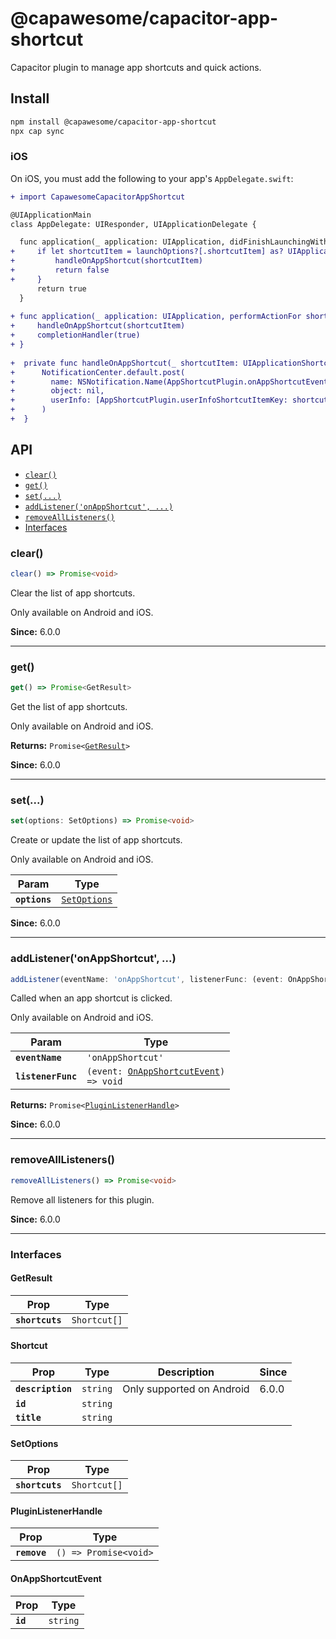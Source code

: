 # @capawesome/capacitor-app-shortcut

Capacitor plugin to manage app shortcuts and quick actions.

## Install

```bash
npm install @capawesome/capacitor-app-shortcut
npx cap sync
```

### iOS

On iOS, you must add the following to your app's `AppDelegate.swift`:

```diff
+ import CapawesomeCapacitorAppShortcut

@UIApplicationMain
class AppDelegate: UIResponder, UIApplicationDelegate {

  func application(_ application: UIApplication, didFinishLaunchingWithOptions launchOptions: [UIApplication.LaunchOptionsKey: Any]?) -> Bool {
+     if let shortcutItem = launchOptions?[.shortcutItem] as? UIApplicationShortcutItem {
+         handleOnAppShortcut(shortcutItem)
+         return false
+     }
      return true
  }
  
+ func application(_ application: UIApplication, performActionFor shortcutItem: UIApplicationShortcutItem, completionHandler: @escaping (Bool) -> Void) {
+     handleOnAppShortcut(shortcutItem)
+     completionHandler(true)
+ }
  
+  private func handleOnAppShortcut(_ shortcutItem: UIApplicationShortcutItem) {
+      NotificationCenter.default.post(
+        name: NSNotification.Name(AppShortcutPlugin.onAppShortcutEvent),
+        object: nil,
+        userInfo: [AppShortcutPlugin.userInfoShortcutItemKey: shortcutItem]
+      )
+  }
```

## API

<docgen-index>

* [`clear()`](#clear)
* [`get()`](#get)
* [`set(...)`](#set)
* [`addListener('onAppShortcut', ...)`](#addlisteneronappshortcut)
* [`removeAllListeners()`](#removealllisteners)
* [Interfaces](#interfaces)

</docgen-index>

<docgen-api>
<!--Update the source file JSDoc comments and rerun docgen to update the docs below-->

### clear()

```typescript
clear() => Promise<void>
```

Clear the list of app shortcuts.

Only available on Android and iOS.

**Since:** 6.0.0

--------------------


### get()

```typescript
get() => Promise<GetResult>
```

Get the list of app shortcuts.

Only available on Android and iOS.

**Returns:** <code>Promise&lt;<a href="#getresult">GetResult</a>&gt;</code>

**Since:** 6.0.0

--------------------


### set(...)

```typescript
set(options: SetOptions) => Promise<void>
```

Create or update the list of app shortcuts.

Only available on Android and iOS.

| Param         | Type                                              |
| ------------- | ------------------------------------------------- |
| **`options`** | <code><a href="#setoptions">SetOptions</a></code> |

**Since:** 6.0.0

--------------------


### addListener('onAppShortcut', ...)

```typescript
addListener(eventName: 'onAppShortcut', listenerFunc: (event: OnAppShortcutEvent) => void) => Promise<PluginListenerHandle>
```

Called when an app shortcut is clicked.

Only available on Android and iOS.

| Param              | Type                                                                                  |
| ------------------ | ------------------------------------------------------------------------------------- |
| **`eventName`**    | <code>'onAppShortcut'</code>                                                          |
| **`listenerFunc`** | <code>(event: <a href="#onappshortcutevent">OnAppShortcutEvent</a>) =&gt; void</code> |

**Returns:** <code>Promise&lt;<a href="#pluginlistenerhandle">PluginListenerHandle</a>&gt;</code>

**Since:** 6.0.0

--------------------


### removeAllListeners()

```typescript
removeAllListeners() => Promise<void>
```

Remove all listeners for this plugin.

**Since:** 6.0.0

--------------------


### Interfaces


#### GetResult

| Prop            | Type                    |
| --------------- | ----------------------- |
| **`shortcuts`** | <code>Shortcut[]</code> |


#### Shortcut

| Prop              | Type                | Description               | Since |
| ----------------- | ------------------- | ------------------------- | ----- |
| **`description`** | <code>string</code> | Only supported on Android | 6.0.0 |
| **`id`**          | <code>string</code> |                           |       |
| **`title`**       | <code>string</code> |                           |       |


#### SetOptions

| Prop            | Type                    |
| --------------- | ----------------------- |
| **`shortcuts`** | <code>Shortcut[]</code> |


#### PluginListenerHandle

| Prop         | Type                                      |
| ------------ | ----------------------------------------- |
| **`remove`** | <code>() =&gt; Promise&lt;void&gt;</code> |


#### OnAppShortcutEvent

| Prop     | Type                |
| -------- | ------------------- |
| **`id`** | <code>string</code> |

</docgen-api>
